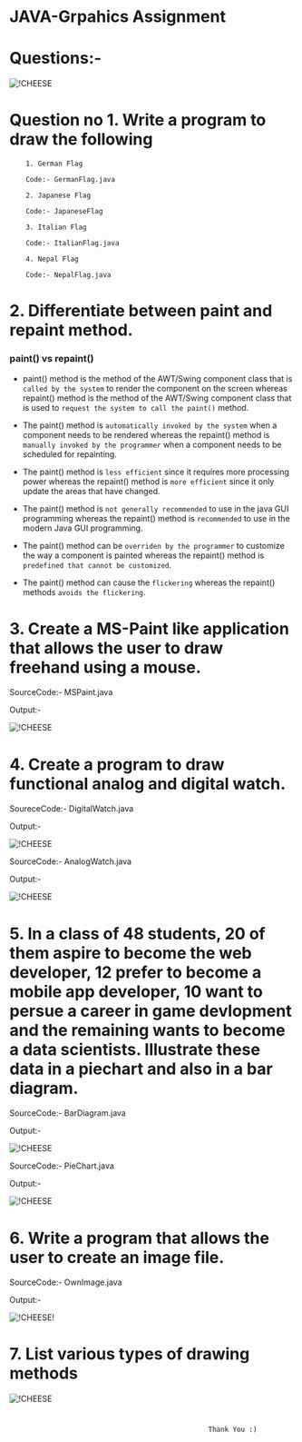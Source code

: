 # JAVA-Grpahics Assignment

# Questions:- 

![!CHEESE](img/assignment.png)

# Question no 1. Write  a program to draw the following 

        1. German Flag

        Code:- GermanFlag.java

        2. Japanese Flag

        Code:- JapaneseFlag

        3. Italian Flag

        Code:- ItalianFlag.java

        4. Nepal Flag

        Code:- NepalFlag.java

# 2. Differentiate between paint and repaint method.

### paint() vs repaint()

-  paint() method is the method of the AWT/Swing component class that is `called by the system` to render the component on the screen whereas repaint() method is the method of the AWT/Swing component class that is used to `request the system to call the paint()` method.

- The paint() method is `automatically invoked by the system` when a component needs to be rendered whereas the repaint() method is `manually invoked by the programmer` when a component needs to be scheduled for repainting.

- The paint() method is `less efficient` since it requires more processing power whereas the repaint() method is `more efficient` since it only update the areas that have changed.

- The paint() method is `not generally recommended` to use in the java GUI programming whereas the repaint() method is `recommended` to use in the modern Java GUI programming.

- The paint() method can be `overriden by the programmer` to customize the way a component is painted whereas the repaint() method is `predefined that cannot be customized`.

- The paint() method can cause the `flickering` whereas the repaint() methods `avoids the flickering`.

# 3. Create a MS-Paint like application that allows the user to draw freehand using a mouse.

SourceCode:- MSPaint.java

Output:- 

![!CHEESE](img/mspaintoutput.png)

# 4. Create a program to draw functional analog and digital watch.

SoureceCode:- DigitalWatch.java

Output:- 

![!CHEESE](img/digitalclock.png)

SourceCode:- AnalogWatch.java

Output:- 

![!CHEESE](img/analogwatch.png)

# 5. In a class of 48 students, 20 of them aspire to become the web developer, 12 prefer to become a mobile app developer, 10 want to persue a career in game devlopment and the remaining wants to become a data scientists. Illustrate these data in a piechart and also in a bar diagram.

SourceCode:- BarDiagram.java

Output:-

![!CHEESE](img/bardiagram.png)

SourceCode:- PieChart.java

Output:-

![!CHEESE](img/piechart52.png)

# 6. Write a program that allows the user to create an image file.

SourceCode:- OwnImage.java

Output:- 

![!CHEESE!](img/ownimag.png)


# 7. List various types of drawing methods

![!CHEESE](img/drawingmethods.png)

# 
# 
#
                                                     Thank You :)